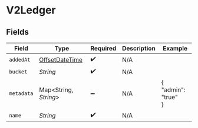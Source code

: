 # V2Ledger


## Fields

| Field                                                                                     | Type                                                                                      | Required                                                                                  | Description                                                                               | Example                                                                                   |
| ----------------------------------------------------------------------------------------- | ----------------------------------------------------------------------------------------- | ----------------------------------------------------------------------------------------- | ----------------------------------------------------------------------------------------- | ----------------------------------------------------------------------------------------- |
| `addedAt`                                                                                 | [OffsetDateTime](https://docs.oracle.com/javase/8/docs/api/java/time/OffsetDateTime.html) | :heavy_check_mark:                                                                        | N/A                                                                                       |                                                                                           |
| `bucket`                                                                                  | *String*                                                                                  | :heavy_check_mark:                                                                        | N/A                                                                                       |                                                                                           |
| `metadata`                                                                                | Map\<String, *String*>                                                                    | :heavy_minus_sign:                                                                        | N/A                                                                                       | {<br/>"admin": "true"<br/>}                                                               |
| `name`                                                                                    | *String*                                                                                  | :heavy_check_mark:                                                                        | N/A                                                                                       |                                                                                           |